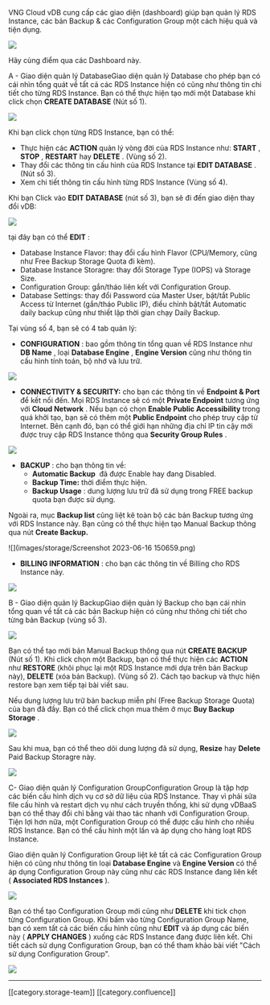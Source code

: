 VNG Cloud vDB cung cấp các giao diện (dashboard) giúp bạn quản lý RDS Instance, các bản Backup & các Configuration Group một cách hiệu quả và tiện dụng.

![](images/storage/image2019-6-24_14-31-31.png)

Hãy cùng điểm qua các Dashboard này.



A - Giao diện quản lý DatabaseGiao diện quản lý Database cho phép bạn có cái nhìn tổng quát về tất cả các RDS Instance hiện có cũng như thông tin chi tiết cho từng RDS Instance. Bạn có thể thực hiện tạo mới một Database khi click chọn  **CREATE DATABASE**  (Nút số 1).

![](images/storage/image2019-6-24_14-31-47.png)

Khi bạn click chọn từng RDS Instance, bạn có thể:


* Thực hiện các  **ACTION** quản lý vòng đời của RDS Instance như:  **START** ,  **STOP** ,  **RESTART** hay  **DELETE** . (Vùng số 2).
* Thay đổi các thông tin cấu hình của RDS Instance tại  **EDIT DATABASE** . (Nút số 3).
* Xem chi tiết thông tin cấu hình từng RDS Instance (Vùng số 4).



Khi bạn Click vào  **EDIT DATABASE**  (nút số 3), bạn sẽ đi đến giao diện thay đổi vDB:

![](images/storage/image2023-6-16_15-10-32.png)

tại đây bạn có thể  **EDIT** :


* Database Instance Flavor: thay đổi cấu hình Flavor (CPU/Memory, cũng như Free Backup Storage Quota đi kèm).
* Database Instance Storagre: thay đổi Storage Type (IOPS) và Storage Size.
* Configuration Group: gắn/tháo liên kết với Configuration Group.
* Database Settings: thay đổi Password của Master User, bật/tắt Public Access từ Internet (gắn/tháo Public IP), điều chỉnh bật/tắt Automatic daily backup cũng như thiết lập thời gian chạy Daily Backup.



Tại vùng số 4, bạn sẽ có 4 tab quản lý:


*  **CONFIGURATION** : bao gồm thông tin tổng quan về RDS Instance như  **DB Name** , loại  **Database Engine** ,  **Engine Version**  cũng như thông tin cấu hình tính toán, bộ nhớ và lưu trữ.

![](images/storage/image2019-6-24_14-32-7.png)




*  **CONNECTIVITY & SECURITY:**  cho bạn các thông tin về  **Endpoint & Port** để kết nối đến. Mọi RDS Instance sẽ có một  **Private Endpoint** tương ứng với  **Cloud Network** . Nếu bạn có chọn  **Enable Public Accessibility** trong quá khởi tạo, bạn sẽ có thêm một  **Public Endpoint**  cho phép truy cập từ Internet. Bên cạnh đó, bạn có thể giới hạn những địa chỉ IP tin cậy mới được truy cập RDS Instance thông qua  **Security Group Rules** .

![](images/storage/image2019-6-24_14-32-21.png)




*  **BACKUP** : cho bạn thông tin về:
    *  **Automatic Backup**  đã được Enable hay đang Disabled.
    *  **Backup Time:** thời điểm thực hiện.
    *  **Backup Usage** : dung lượng lưu trữ đã sử dụng trong FREE backup quota bạn được sử dụng.

    

Ngoài ra, mục  **Backup list**  cũng liệt kê toàn bộ các bản Backup tương ứng với RDS Instance này. Bạn cũng có thể thực hiện tạo Manual Backup thông qua nút  **Create Backup.** 

![](images/storage/Screenshot 2023-06-16 150659.png)


*  **BILLING INFORMATION** : cho bạn các thông tin về Billing cho RDS Instance này.

![](images/storage/image2019-6-24_14-41-48.png)

B - Giao diện quản lý BackupGiao diện quản lý Backup cho bạn cái nhìn tổng quan về tất cả các bản Backup hiện có cũng như thông chi tiết cho từng bản Backup (vùng số 3).

![](images/storage/image2019-6-24_14-34-13.png)



Bạn có thể tạo mới bản Manual Backup thông qua nút  **CREATE BACKUP**  (Nút số 1). Khi click chọn một Backup, bạn có thể thực hiện các  **ACTION** như  **RESTORE** (khôi phục lại một RDS Instance mới dựa trên bản Backup này),  **DELETE** (xóa bản Backup). (Vùng số 2). Cách tạo backup và thực hiện restore bạn xem tiếp tại bài viết sau.



Nếu dung lượng lưu trữ bản backup miễn phí (Free Backup Storage Quota) của bạn đã đầy. Bạn có thể click chọn mua thêm ở mục  **Buy Backup Storage** .

![](images/storage/image2023-6-16_15-15-38.png)



Sau khi mua, bạn có thể theo dõi dung lượng đã sử dụng,  **Resize**  hay  **Delete**  Paid Backup Storagre này.

![](images/storage/image2023-6-16_15-17-6.png)



C- Giao diện quản lý Configuration GroupConfiguration Group là tập hợp các biến cấu hình dịch vụ cơ sở dữ liệu của RDS Instance. Thay vì phải sửa file cấu hình và restart dịch vụ như cách truyền thống, khi sử dụng vDBaaS bạn có thể thay đổi chỉ bằng vài thao tác nhanh với Configuration Group. Tiện lợi hơn nữa, một Configuration Group có thể được cấu hình cho nhiều RDS Instance. Bạn có thể cấu hình một lần và áp dụng cho hàng loạt RDS Instance.

Giao diện quản lý Configuration Group liệt kê tất cả các Configuration Group hiện có cũng như thông tin loại  **Database Engine**  và  **Engine Version**  có thể áp dụng Configuration Group này cũng như các RDS Instance đang liên kết ( **Associated RDS Instances** ).

![](images/storage/image2019-6-24_14-34-26.png)

Bạn có thể tạo Configuration Group mới cũng như  **DELETE** khi tick chọn từng Configuration Group. Khi bấm vào từng Configuration Group Name, bạn có xem tất cả các biến cấu hình cũng như  **EDIT** và áp dụng các biến này ( **APPLY CHANGES** ) xuống các RDS Instance đang được liên kết. Chi tiết cách sử dụng Configuration Group, bạn có thể tham khảo bài viết "Cách sử dụng Configuration Group".

![](images/storage/image2019-6-24_14-49-15.png)





*****

[[category.storage-team]] 
[[category.confluence]] 
